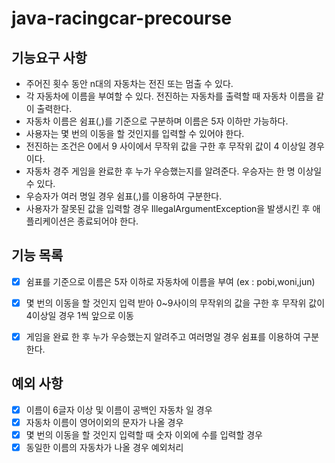 # java-racingcar-precourse

## 기능요구 사항 ##


- 주어진 횟수 동안 n대의 자동차는 전진 또는 멈출 수 있다.
- 각 자동차에 이름을 부여할 수 있다. 전진하는 자동차를 출력할 때 자동차 이름을 같이 출력한다.
- 자동차 이름은 쉼표(,)를 기준으로 구분하며 이름은 5자 이하만 가능하다.
- 사용자는 몇 번의 이동을 할 것인지를 입력할 수 있어야 한다.
- 전진하는 조건은 0에서 9 사이에서 무작위 값을 구한 후 무작위 값이 4 이상일 경우이다.
- 자동차 경주 게임을 완료한 후 누가 우승했는지를 알려준다. 우승자는 한 명 이상일 수 있다.
- 우승자가 여러 명일 경우 쉼표(,)를 이용하여 구분한다.
- 사용자가 잘못된 값을 입력할 경우 IllegalArgumentException을 발생시킨 후 애플리케이션은 종료되어야 한다.

## 기능 목록 ##
-[x]  쉼표를 기준으로 이름은 5자 이하로 자동차에 이름을 부여 (ex : pobi,woni,jun)
-[x] 몇 번의 이동을 할 것인지 입력 받아 0~9사이의 무작위의 값을 구한 후 무작위 값이 4이상일 경우 1씩 앞으로 이동
-[x] 게임을 완료 한 후 누가 우승했는지 알려주고 여러명일 경우 쉼표를 이용하여 구분한다.


## 예외 사항 ##
-[x] 이름이 6글자 이상 및 이름이 공백인 자동차 일 경우
-[x] 자동차 이름이 영어이외의 문자가 나올 경우
-[x] 몇 번의 이동을 할 것인지 입력할 때 숫자 이외에 수를 입력할 경우
-[x] 동일한 이름의 자동차가 나올 경우 예외처리
